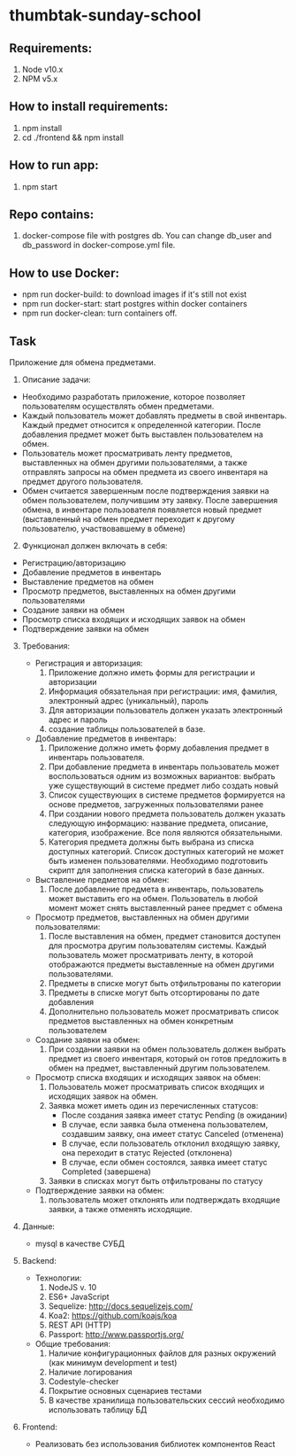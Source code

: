 # thumbtak-sunday-school

## Requirements:
1. Node v10.x
2. NPM v5.x

## How to install requirements:
1. npm install
2. cd ./frontend && npm install

## How to run app:
1. npm start

## Repo contains:
1. docker-compose file with postgres db. You can change db_user and db_password in docker-compose.yml file.

## How to use Docker:
* npm run docker-build: to download images if it's still not exist
* npm run docker-start: start postgres within docker containers
* npm run docker-clean: turn containers off.

## Task

Приложение для обмена предметами.

1. Описание задачи:
* Необходимо разработать приложение, которое позволяет пользователям осуществлять обмен предметами.
* Каждый пользователь может добавлять предметы в свой инвентарь. Каждый предмет относится к определенной категории. После добавления предмет может быть выставлен пользователем на обмен.
* Пользователь может просматривать ленту предметов, выставленных на обмен другими пользователями, а также отправлять запросы на обмен предмета из своего инвентаря на предмет другого пользователя.
* Обмен считается завершенным после подтверждения заявки на обмен пользователем, получившим эту заявку. После завершения обмена, в инвентаре пользователя появляется новый предмет (выставленный на обмен предмет переходит к другому пользователю, участвовавшему в обмене)

2. Функционал должен включать в себя:
  * Регистрацию/авторизацию
  * Добавление предметов в инвентарь
  * Выставление предметов на обмен
  * Просмотр предметов, выставленных на обмен другими пользователями
  * Создание заявки на обмен
  * Просмотр списка входящих и исходящих заявок на обмен
  * Подтверждение заявки на обмен

3. Требования:
    * Регистрация и авторизация:
        1. Приложение должно иметь формы для регистрации и авторизации
        2. Информация обязательная при регистрации: имя, фамилия, электронный адрес (уникальный), пароль
        3. Для авторизации пользователь должен указать электронный адрес и пароль
        4. создание таблицы пользователей в базе.
    * Добавление предметов в инвентарь:
        1. Приложение должно иметь форму добавления предмет в инвентарь пользователя.
        2. При добавление предмета в инвентарь пользователь может воспользоваться одним из возможных вариантов: выбрать уже существующий в системе предмет либо создать новый
        3. Список существующих в системе предметов формируется на основе предметов, загруженных пользователями ранее
        4. При создании нового предмета пользователь должен указать следующую информацию: название предмета, описание, категория, изображение. Все поля являются обязательными. 
        5. Категория предмета должны быть выбрана из списка доступных категорий. Список доступных категорий не может быть изменен пользователями. Необходимо подготовить скрипт для заполнения списка категорий в базе данных.
    * Выставление предметов на обмен:
        1. После добавление предмета в инвентарь, пользователь может выставить его на обмен. Пользователь в любой момент может снять выставленный ранее предмет с обмена
    * Просмотр предметов, выставленных на обмен другими пользователями:
        1. После выставления на обмен, предмет становится доступен для просмотра другим пользователям системы. Каждый пользователь может просматривать ленту, в которой отображаются предметы выставленные на обмен другими пользователями.
        2. Предметы в списке могут быть отфильтрованы по категории
        3. Предметы в списке могут быть отсортированы по дате добавления
        4. Дополнительно пользователь может просматривать список предметов выставленных на обмен конкретным пользователем
    * Создание заявки на обмен:
        1. При создании заявки на обмен пользователь должен выбрать предмет из своего инвентаря, который он готов предложить в обмен на предмет, выставленный другим пользователем.
    * Просмотр списка входящих и исходящих заявок на обмен:
        1. Пользователь может просматривать список входящих и исходящих заявок на обмен. 
        2. Заявка может иметь один из перечисленных статусов:
            * После создания заявка имеет статус Pending (в ожидании)
            * В случае, если заявка была отменена пользователем, создавшим заявку, она имеет статус Canceled (отменена)
            * В случае, если пользователь отклонил входящую заявку, она переходит в статус Rejected (отклонена)
            * В случае, если обмен состоялся, заявка имеет статус Completed (завершена)
        3. Заявки в списках могут быть отфильтрованы по статусу
    * Подтверждение заявки на обмен:
        1. пользователь может отклонять или подтверждать входящие заявки, а также отменять исходящие.


4. Данные:
    * mysql в качестве СУБД

5. Backend:
    * Технологии:
        1. NodeJS v. 10
        2. ES6+ JavaScript
        3. Sequelize: http://docs.sequelizejs.com/ 
        4. Koa2: https://github.com/koajs/koa 
        5. REST API (HTTP)
        6. Passport: http://www.passportjs.org/ 
    * Общие требования:
        1. Наличие конфигурационных файлов для разных окружений (как минимум development и test)
        2. Наличие логирования
        3. Codestyle-checker
        4. Покрытие основных сценариев тестами
        5. В качестве хранилища пользовательских сессий необходимо использовать таблицу БД

6. Frontend:
    * Реализовать без использования библиотек компонентов React


